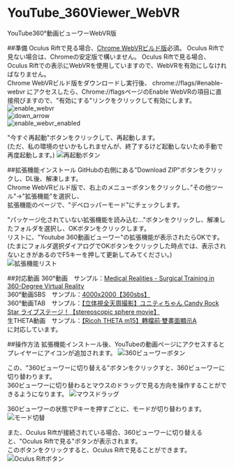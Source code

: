 # YouTube_360Viewer_WebVR
YouTube360°動画ビューワーWebVR版

##準備
Oculus Riftで見る場合、[Chrome WebVRビルド版](https://drive.google.com/folderview?id=0BzudLt22BqGRbW9WTHMtOWMzNjQ#list)必須。 Oculus Riftで見ない場合は、Chromeの安定版で構いません。
Oculus Riftで見る場合、Oculus Riftでの表示にWebVRを使用していますので、WebVRを有効にしなければなりません。  
Chrome WebVRビルド版をダウンロードし実行後、
chrome://flags/#enable-webvr にアクセスしたら、Chrome://flagsページのEnable WebVRの項目に直接飛びますので、"有効にする"リンクをクリックして有効にします。 
![enable_webvr](https://github.com/gtk2k/YouTube_360Viewer_WebVR/blob/master/readme_image/enable_webvr.png)  
![down_arrow](https://github.com/gtk2k/YouTube_360Viewer_WebVR/blob/master/readme_image/down_arrow.png)  
![enable_webvr_enabled](https://github.com/gtk2k/YouTube_360Viewer_WebVR/blob/master/readme_image/enable_webvr_enabled.png)  

"今すぐ再起動"ボタンをクリックして、再起動します。  
(ただ、私の環境のせいかもしれませんが、終了するけど起動しないため手動で再度起動します。)
![再起動ボタン](https://github.com/gtk2k/YouTube_360Viewer_WebVR/blob/master/readme_image/reboot.png)  

##拡張機能インストール
GitHubの右側にある"Download ZIP"ボタンをクリックし、DL後、解凍します。  
Chrome WebVRビルド版で、右上のメニューボタンをクリックし、”その他ツール"→"拡張機能"を選択し、  
拡張機能のページで、"デベロッパーモード"にチェックします。  

"パッケージ化されていない拡張機能を読み込む…"ボタンをクリックし、解凍したフォルダを選択し、OKボタンをクリックします。  
リストに、"Youtube 360動画ビューワー"の拡張機能が表示されたらOKです。  
(たまにフォルダ選択ダイアログでOKボタンをクリックした時点では、表示されないときがあるのでF5キーを押して更新してみてください。)  
![拡張機能リスト](https://github.com/gtk2k/YouTube_360Viewer_WebVR/blob/master/readme_image/extension_list.png)

##対応動画
360°動画　サンプル：[Medical Realities - Surgical Training in 360-Degree Virtual Reality](https://www.youtube.com/watch?v=VAUbacNs4MQ)  
360°動画SBS　サンプル：[4000x2000【360sbs】](https://www.youtube.com/watch?v=46efEgE9nsA)  
360°動画TAB　サンプル：[【立体視全天周撮影】ユニティちゃん Candy Rock Star ライブステージ！【stereoscopic sphere movie】](https://www.youtube.com/watch?v=_BERVmTEAeM)  
生THETA動画　サンプル：[【Ricoh THETA m15】轉檔前‧雙畫面顯示A](https://www.youtube.com/watch?v=Qp5Z-2MPaek)  
に対応しています。

##操作方法
拡張機能インストール後、YouTubeの動画ページにアクセスするとプレイヤーにアイコンが追加されます。
![360ビューワーボタン](https://github.com/gtk2k/YouTube_360Viewer_WebVR/blob/master/readme_image/youtube_extension_button1.png)  

この、"360ビューワーに切り替える"ボタンをクリックすと、360ビューワーに切り替わります。  
360ビューワーに切り替わるとマウスのドラッグで見る方向を操作することができるようになります。
![マウスドラッグ](https://github.com/gtk2k/YouTube_360Viewer_WebVR/blob/master/readme_image/mouse_drag.png)  

360ビューワーの状態でPキーを押すごとに、モードが切り替わります。  
![モード切替](https://github.com/gtk2k/YouTube_360Viewer_WebVR/blob/master/readme_image/mode_loop.png)  

また、Oculus Riftが接続されている場合、360ビューワーに切り替えると、"Oculus Riftで見る"ボタンが表示されます。  
このボタンをクリックすると、Oculus Riftで見ることができます。
![Oculus Riftボタン](https://github.com/gtk2k/YouTube_360Viewer_WebVR/blob/master/readme_image/oculus_button.png)

